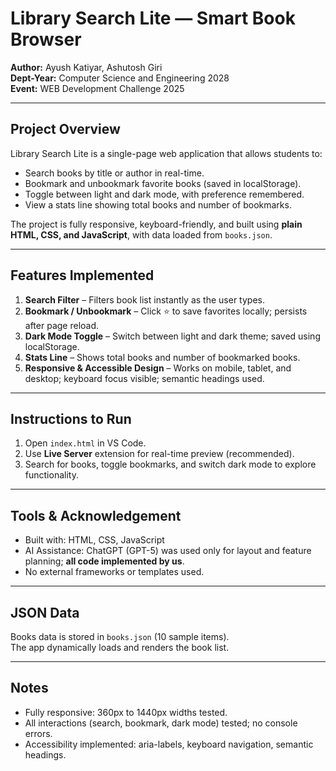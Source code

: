 # Library Search Lite — Smart Book Browser

**Author:** Ayush Katiyar, Ashutosh Giri  
**Dept-Year:** Computer Science and Engineering 2028  
**Event:** WEB Development Challenge 2025  

---

## Project Overview
Library Search Lite is a single-page web application that allows students to:
- Search books by title or author in real-time.
- Bookmark and unbookmark favorite books (saved in localStorage).
- Toggle between light and dark mode, with preference remembered.
- View a stats line showing total books and number of bookmarks.

The project is fully responsive, keyboard-friendly, and built using **plain HTML, CSS, and JavaScript**, with data loaded from `books.json`.

---

## Features Implemented
1. **Search Filter** – Filters book list instantly as the user types.  
2. **Bookmark / Unbookmark** – Click ⭐ to save favorites locally; persists after page reload.  
3. **Dark Mode Toggle** – Switch between light and dark theme; saved using localStorage.  
4. **Stats Line** – Shows total books and number of bookmarked books.  
5. **Responsive & Accessible Design** – Works on mobile, tablet, and desktop; keyboard focus visible; semantic headings used.

---

## Instructions to Run
1. Open `index.html` in VS Code.  
2. Use **Live Server** extension for real-time preview (recommended).  
3. Search for books, toggle bookmarks, and switch dark mode to explore functionality.

---

## Tools & Acknowledgement
- Built with: HTML, CSS, JavaScript  
- AI Assistance: ChatGPT (GPT-5) was used only for layout and feature planning; **all code implemented by us**.  
- No external frameworks or templates used.

---

## JSON Data
Books data is stored in `books.json` (10 sample items).  
The app dynamically loads and renders the book list.

---

## Notes
- Fully responsive: 360px to 1440px widths tested.  
- All interactions (search, bookmark, dark mode) tested; no console errors.  
- Accessibility implemented: aria-labels, keyboard navigation, semantic headings.